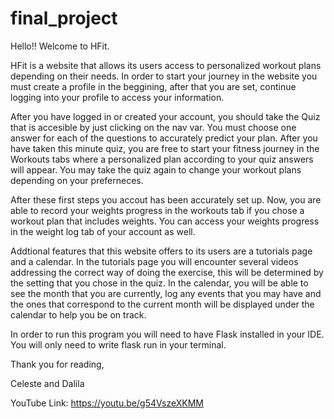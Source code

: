 # final_project

Hello!! Welcome to HFit. 

HFit is a website that allows its users access to personalized workout plans depending on their needs. In order to start your journey in the website you must create a profile in the beggining, after that you are set, continue logging into your profile to access your information.

After you have logged in or created your account, you should take the Quiz that is accesible by just clicking on the nav var.
You must choose one answer for each of the questions to accurately predict your plan. After you have taken this minute quiz, you are free to start your fitness journey in the Workouts tabs where a personalized plan according to your quiz answers will appear. You may take the quiz again to change your workout plans depending on your preferneces.

After these first steps you accout has been accurately set up. Now, you are able to record your weights progress in the workouts tab if you chose a workout plan that includes weights. You can access your weights progress in the weight log tab of your account as well. 

Addtional features that this website offers to its users are a tutorials page and a calendar. In the tutorials page you will encounter several videos  addressing the correct way of doing the exercise, this will be determined by the setting that you chose in the quiz. In the calendar, you will be able to see the month that you are currently, log any events that you may have and the ones that correspond to the current month will be displayed under the calendar to help you be on track.

In order to run this program you will need to have Flask installed in your IDE. You will only need to write flask run in your terminal.

Thank you for reading,

Celeste and Dalila

YouTube Link: https://youtu.be/g54VszeXKMM